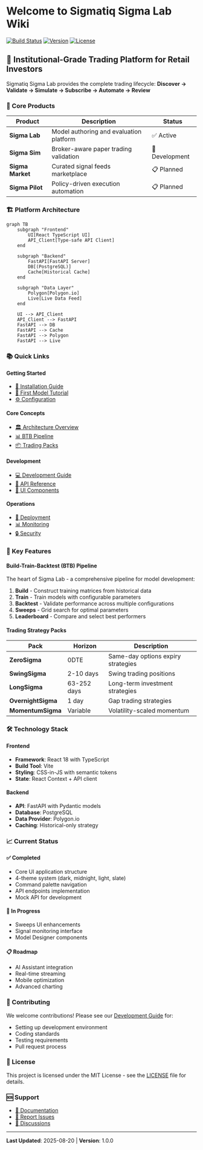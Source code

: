 # Welcome to Sigmatiq Sigma Lab Wiki

[![Build Status](https://img.shields.io/badge/build-passing-brightgreen.svg)](https://github.com/atulsrivas1/sigmatiq)
[![Version](https://img.shields.io/badge/version-1.0.0-blue.svg)](https://github.com/atulsrivas1/sigmatiq/releases)
[![License](https://img.shields.io/badge/license-MIT-purple.svg)](LICENSE)

## 🚀 Institutional-Grade Trading Platform for Retail Investors

Sigmatiq Sigma Lab provides the complete trading lifecycle: **Discover → Validate → Simulate → Subscribe → Automate → Review**

### 🎯 Core Products

| Product | Description | Status |
|---------|-------------|--------|
| **Sigma Lab** | Model authoring and evaluation platform | ✅ Active |
| **Sigma Sim** | Broker-aware paper trading validation | 🚧 Development |
| **Sigma Market** | Curated signal feeds marketplace | 📋 Planned |
| **Sigma Pilot** | Policy-driven execution automation | 📋 Planned |

### 🏗️ Platform Architecture

```mermaid
graph TB
    subgraph "Frontend"
        UI[React TypeScript UI]
        API_Client[Type-safe API Client]
    end
    
    subgraph "Backend"
        FastAPI[FastAPI Server]
        DB[(PostgreSQL)]
        Cache[Historical Cache]
    end
    
    subgraph "Data Layer"
        Polygon[Polygon.io]
        Live[Live Data Feed]
    end
    
    UI --> API_Client
    API_Client --> FastAPI
    FastAPI --> DB
    FastAPI --> Cache
    FastAPI --> Polygon
    FastAPI --> Live
```

### 📚 Quick Links

#### Getting Started
- [🚀 Installation Guide](Getting-Started)
- [📖 First Model Tutorial](Getting-Started#your-first-model)
- [⚙️ Configuration](Getting-Started#configuration)

#### Core Concepts
- [🏛️ Architecture Overview](Architecture)
- [📊 BTB Pipeline](BTB-Pipeline)
- [📦 Trading Packs](Trading-Packs)

#### Development
- [💻 Development Guide](Development-Guide)
- [🔌 API Reference](API-Reference)
- [🎨 UI Components](UI-Components)

#### Operations
- [🚢 Deployment](Deployment)
- [📊 Monitoring](Monitoring)
- [🔒 Security](Security)

### 🎯 Key Features

#### Build-Train-Backtest (BTB) Pipeline
The heart of Sigma Lab - a comprehensive pipeline for model development:

1. **Build** - Construct training matrices from historical data
2. **Train** - Train models with configurable parameters
3. **Backtest** - Validate performance across multiple configurations
4. **Sweeps** - Grid search for optimal parameters
5. **Leaderboard** - Compare and select best performers

#### Trading Strategy Packs

| Pack | Horizon | Description |
|------|---------|-------------|
| **ZeroSigma** | 0DTE | Same-day options expiry strategies |
| **SwingSigma** | 2-10 days | Swing trading positions |
| **LongSigma** | 63-252 days | Long-term investment strategies |
| **OvernightSigma** | 1 day | Gap trading strategies |
| **MomentumSigma** | Variable | Volatility-scaled momentum |

### 🛠️ Technology Stack

#### Frontend
- **Framework**: React 18 with TypeScript
- **Build Tool**: Vite
- **Styling**: CSS-in-JS with semantic tokens
- **State**: React Context + API client

#### Backend
- **API**: FastAPI with Pydantic models
- **Database**: PostgreSQL
- **Data Provider**: Polygon.io
- **Caching**: Historical-only strategy

### 📈 Current Status

#### ✅ Completed
- Core UI application structure
- 4-theme system (dark, midnight, light, slate)
- Command palette navigation
- API endpoints implementation
- Mock API for development

#### 🚧 In Progress
- Sweeps UI enhancements
- Signal monitoring interface
- Model Designer components

#### 📋 Roadmap
- AI Assistant integration
- Real-time streaming
- Mobile optimization
- Advanced charting

### 🤝 Contributing

We welcome contributions! Please see our [Development Guide](Development-Guide) for:
- Setting up development environment
- Coding standards
- Testing requirements
- Pull request process

### 📄 License

This project is licensed under the MIT License - see the [LICENSE](https://github.com/atulsrivas1/sigmatiq/blob/main/LICENSE) file for details.

### 🆘 Support

- [📖 Documentation](https://github.com/atulsrivas1/sigmatiq/wiki)
- [🐛 Report Issues](https://github.com/atulsrivas1/sigmatiq/issues)
- [💬 Discussions](https://github.com/atulsrivas1/sigmatiq/discussions)

---

**Last Updated**: 2025-08-20 | **Version**: 1.0.0
